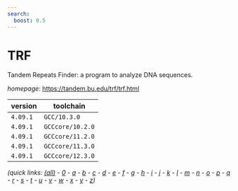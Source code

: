 ```yaml
---
search:
  boost: 0.5
---
```

# TRF

Tandem Repeats Finder: a program to analyze DNA sequences.

*homepage*: <https://tandem.bu.edu/trf/trf.html>

version | toolchain
--------|----------
``4.09.1`` | ``GCC/10.3.0``
``4.09.1`` | ``GCCcore/10.2.0``
``4.09.1`` | ``GCCcore/11.2.0``
``4.09.1`` | ``GCCcore/11.3.0``
``4.09.1`` | ``GCCcore/12.3.0``


*(quick links: [(all)](../index.md) - [0](../0/index.md) - [a](../a/index.md) - [b](../b/index.md) - [c](../c/index.md) - [d](../d/index.md) - [e](../e/index.md) - [f](../f/index.md) - [g](../g/index.md) - [h](../h/index.md) - [i](../i/index.md) - [j](../j/index.md) - [k](../k/index.md) - [l](../l/index.md) - [m](../m/index.md) - [n](../n/index.md) - [o](../o/index.md) - [p](../p/index.md) - [q](../q/index.md) - [r](../r/index.md) - [s](../s/index.md) - [t](../t/index.md) - [u](../u/index.md) - [v](../v/index.md) - [w](../w/index.md) - [x](../x/index.md) - [y](../y/index.md) - [z](../z/index.md))*

